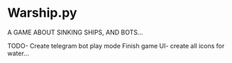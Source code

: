 # Warship.py
A GAME ABOUT SINKING SHIPS, AND BOTS...

TODO-
Create telegram bot play mode
Finish game UI- create all icons for water...
